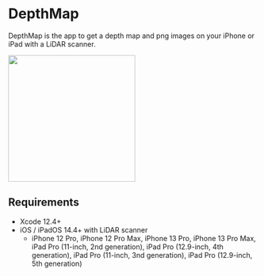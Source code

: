 #  DepthMap

DepthMap is the app to get a depth map and png images on your iPhone or iPad with a LiDAR scanner.

<p aline="center">
    <img src="materials/depthmap.gif" width=256>
</p>


## Requirements

- Xcode 12.4+
- iOS / iPadOS 14.4+ with LiDAR scanner
  - iPhone 12 Pro, iPhone 12 Pro Max, iPhone 13 Pro, iPhone 13 Pro Max, iPad Pro (11-inch, 2nd generation), iPad Pro (12.9-inch, 4th generation), iPad Pro (11-inch, 3nd generation), iPad Pro (12.9-inch, 5th generation)

